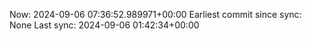 Now: 2024-09-06 07:36:52.989971+00:00 Earliest commit since sync: None Last sync: 2024-09-06 01:42:34+00:00
